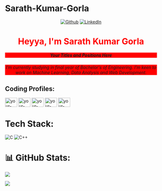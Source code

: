 # Sarath-Kumar-Gorla

<div>

<p align="center">
  <a href="https://github.com/Sarathgorla" target="_blank"><img alt="Github" src="https://img.shields.io/badge/GitHub-%2312100E.svg?&style=for-the-badge&logo=Github&logoColor=white" /></a>
  <a href="https://www.linkedin.com/in/sarath-kumar-gorla-955335234?utm_source=share&utm_campaign=share_via&utm_content=profile&utm_medium=android_app" target="_blank"><img alt="LinkedIn" src="https://img.shields.io/badge/LinkedIn-%230077B5.svg?&style=for-the-badge&logo=LinkedIn&logoColor=white" /></a>
</p>

<h1 align="center" style="color:red;">Heyya, I'm Sarath Kumar Gorla</h1>
<h5 align="center" style="background-color:red;">Your Titles and Positions Here</h5>
<h6 align="center" style="background-color:red;">I’m currently studying in final year of Bachelor's of Engineering. I’m keen to work on Machine Learning, Data Analysis and Web Development.</h6>

## Coding Profiles:

<p align="left">
  <a href="https://www.codechef.com/users/your-codechef-profile" target="blank"><img align="center" src="https://cdn.jsdelivr.net/npm/simple-icons@3.1.0/icons/codechef.svg" alt="your-codechef" height="30" width="40" /></a>
  <a href="https://www.hackerrank.com/your-hackerrank-profile" target="blank"><img align="center" src="https://raw.githubusercontent.com/rahuldkjain/github-profile-readme-generator/master/src/images/icons/Social/hackerrank.svg" alt="your-hackerrank" height="30" width="40" /></a>
  <a href="https://codeforces.com/profile/your-codeforces-profile" target="blank"><img align="center" src="https://raw.githubusercontent.com/rahuldkjain/github-profile-readme-generator/master/src/images/icons/Social/codeforces.svg" alt="your-codeforces" height="30" width="40" /></a>
  <a href="https://www.leetcode.com/your-leetcode-profile" target="blank"><img align="center" src="https://raw.githubusercontent.com/rahuldkjain/github-profile-readme-generator/master/src/images/icons/Social/leetcode.svg" alt="your-leetcode" height="30" width="40" /></a>
  <a href="https://auth.geeksforgeeks.org/user/your-gfg-profile" target="blank"><img align="center" src="https://raw.githubusercontent.com/rahuldkjain/github-profile-readme-generator/master/src/images/icons/Social/geeksforgeeks.svg" alt="your-gfg" height="30" width="40" /></a>
</p>

# Tech Stack:
![C](https://img.shields.io/badge/c-%2300599C.svg?style=for-the-badge&logo=c&logoColor=white) ![C++](https://img.shields.io/badge/c++-%2300599C.svg?style=for-the-badge&logo=c%2B%2B&logoColor=white)

# 📊 GitHub Stats:
![](https://github-readme-stats.vercel.app/api/top-langs/?username=Sarathgorla&theme=red&hide_border=false&include_all_commits=true&count_private=true&layout=compact)

[![](https://visitcount.itsvg.in/api?id=Sarathgorla&icon=7&color=11)](https://visitcount.itsvg.in)
